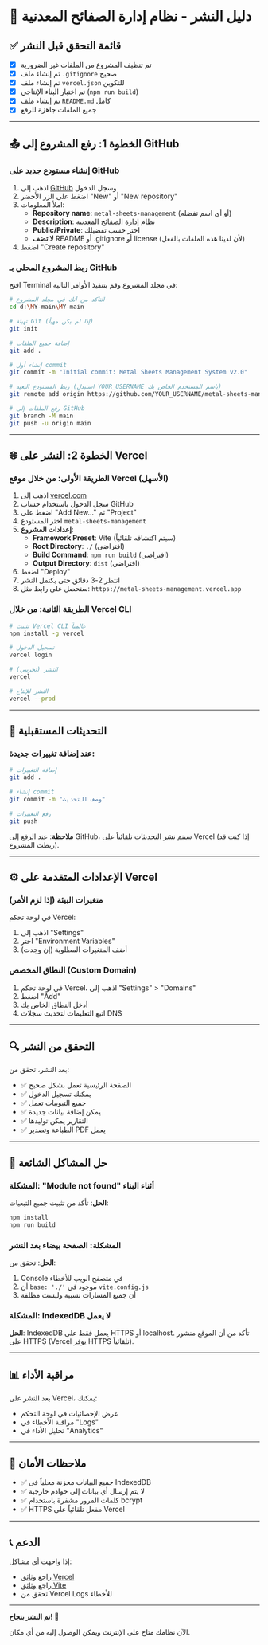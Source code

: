 # 🚀 دليل النشر - نظام إدارة الصفائح المعدنية

## ✅ قائمة التحقق قبل النشر

- [x] تم تنظيف المشروع من الملفات غير الضرورية
- [x] تم إنشاء ملف `.gitignore` صحيح
- [x] تم إنشاء ملف `vercel.json` للتكوين
- [x] تم اختبار البناء الإنتاجي (`npm run build`)
- [x] تم إنشاء ملف `README.md` كامل
- [x] جميع الملفات جاهزة للرفع

---

## 📤 الخطوة 1: رفع المشروع إلى GitHub

### إنشاء مستودع جديد على GitHub

1. اذهب إلى [GitHub](https://github.com) وسجل الدخول
2. اضغط على الزر الأخضر "New" أو "New repository"
3. املأ المعلومات:
   - **Repository name**: `metal-sheets-management` (أو أي اسم تفضله)
   - **Description**: نظام إدارة الصفائح المعدنية
   - **Public/Private**: اختر حسب تفضيلك
   - **لا تضف** README أو .gitignore أو license (لأن لدينا هذه الملفات بالفعل)
4. اضغط "Create repository"

### ربط المشروع المحلي بـ GitHub

افتح Terminal في مجلد المشروع وقم بتنفيذ الأوامر التالية:

```bash
# التأكد من أنك في مجلد المشروع
cd d:\MY-main\MY-main

# تهيئة Git (إذا لم يكن مهيأ)
git init

# إضافة جميع الملفات
git add .

# إنشاء أول commit
git commit -m "Initial commit: Metal Sheets Management System v2.0"

# ربط المستودع البعيد (استبدل YOUR_USERNAME باسم المستخدم الخاص بك)
git remote add origin https://github.com/YOUR_USERNAME/metal-sheets-management.git

# رفع الملفات إلى GitHub
git branch -M main
git push -u origin main
```

---

## 🌐 الخطوة 2: النشر على Vercel

### الطريقة الأولى: من خلال موقع Vercel (الأسهل)

1. اذهب إلى [vercel.com](https://vercel.com)
2. سجل الدخول باستخدام حساب GitHub
3. اضغط على "Add New..." ثم "Project"
4. اختر المستودع `metal-sheets-management`
5. **إعدادات المشروع**:
   - **Framework Preset**: Vite (سيتم اكتشافه تلقائياً)
   - **Root Directory**: `./` (افتراضي)
   - **Build Command**: `npm run build` (افتراضي)
   - **Output Directory**: `dist` (افتراضي)
6. اضغط "Deploy"
7. انتظر 2-3 دقائق حتى يكتمل النشر
8. ستحصل على رابط مثل: `https://metal-sheets-management.vercel.app`

### الطريقة الثانية: من خلال Vercel CLI

```bash
# تثبيت Vercel CLI عالمياً
npm install -g vercel

# تسجيل الدخول
vercel login

# النشر (تجريبي)
vercel

# النشر للإنتاج
vercel --prod
```

---

## 🔄 التحديثات المستقبلية

### عند إضافة تغييرات جديدة:

```bash
# إضافة التغييرات
git add .

# إنشاء commit
git commit -m "وصف التحديث"

# رفع التغييرات
git push
```

**ملاحظة**: عند الرفع إلى GitHub، سيتم نشر التحديثات تلقائياً على Vercel (إذا كنت قد ربطت المشروع).

---

## ⚙️ الإعدادات المتقدمة على Vercel

### متغيرات البيئة (إذا لزم الأمر)

في لوحة تحكم Vercel:
1. اذهب إلى "Settings"
2. اختر "Environment Variables"
3. أضف المتغيرات المطلوبة (إن وجدت)

### النطاق المخصص (Custom Domain)

1. في لوحة تحكم Vercel، اذهب إلى "Settings" > "Domains"
2. اضغط "Add"
3. أدخل النطاق الخاص بك
4. اتبع التعليمات لتحديث سجلات DNS

---

## 🔍 التحقق من النشر

بعد النشر، تحقق من:

- ✅ الصفحة الرئيسية تعمل بشكل صحيح
- ✅ يمكنك تسجيل الدخول
- ✅ جميع التبويبات تعمل
- ✅ يمكن إضافة بيانات جديدة
- ✅ التقارير يمكن توليدها
- ✅ الطباعة وتصدير PDF يعمل

---

## 🐛 حل المشاكل الشائعة

### المشكلة: "Module not found" أثناء البناء
**الحل**: تأكد من تثبيت جميع التبعيات:
```bash
npm install
npm run build
```

### المشكلة: الصفحة بيضاء بعد النشر
**الحل**: تحقق من:
1. Console في متصفح الويب للأخطاء
2. أن `base: './'` موجود في `vite.config.js`
3. أن جميع المسارات نسبية وليست مطلقة

### المشكلة: IndexedDB لا يعمل
**الحل**: IndexedDB يعمل فقط على HTTPS أو localhost. تأكد من أن الموقع منشور على HTTPS (Vercel يوفر HTTPS تلقائياً).

---

## 📊 مراقبة الأداء

بعد النشر على Vercel، يمكنك:
- عرض الإحصائيات في لوحة التحكم
- مراقبة الأخطاء في "Logs"
- تحليل الأداء في "Analytics"

---

## 🔐 ملاحظات الأمان

- ✅ جميع البيانات مخزنة محلياً في IndexedDB
- ✅ لا يتم إرسال أي بيانات إلى خوادم خارجية
- ✅ كلمات المرور مشفرة باستخدام bcrypt
- ✅ HTTPS مفعل تلقائياً على Vercel

---

## 📞 الدعم

إذا واجهت أي مشاكل:
- راجع [وثائق Vercel](https://vercel.com/docs)
- راجع [وثائق Vite](https://vitejs.dev)
- تحقق من Vercel Logs للأخطاء

---

**تم النشر بنجاح! 🎉**

الآن نظامك متاح على الإنترنت ويمكن الوصول إليه من أي مكان.
